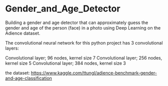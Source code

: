 # Gender_and_Age_Detector
Building a gender and age detector that can approximately guess the gender and age of the person (face) in a photo using Deep Learning on the Adience dataset.

The convolutional neural network for this python project has 3 convolutional layers:

Convolutional layer; 96 nodes, kernel size 7
Convolutional layer; 256 nodes, kernel size 5
Convolutional layer; 384 nodes, kernel size 3

 the dataset: https://www.kaggle.com/ttungl/adience-benchmark-gender-and-age-classification
